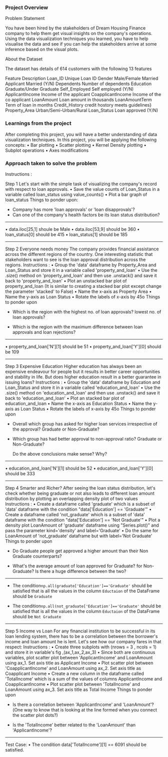 ### Project Overview

 Problem Statement

You have been hired by the stakeholders of Dream Housing Finance company to help them get visual insights on the company's operations. Using the data visualization techniques you learned, you have to help visualise the data and see if you can help the stakeholders arrive at some inference based on the visual plots.

About the Dataset
 
The dataset has details of 614 customers with the following 13 features

Feature	Description
Loan_ID	Unique Loan ID
Gender	Male/Female
Married	Applicant Married (Y/N)
Dependents	Number of dependents
Education	Graduate/Under Graduate
Self_Employed	Self employed (Y/N)
ApplicantIncome	Income of the applicant
CoapplicantIncome	Income of the co applicant
LoanAmount	Loan amount in thousands
LoanAmountTerm	Term of loan in months
Credit_History	credit hostory meets guidelines}
Property_Area	Urban/Semi-Urban/Rural
Loan_Status	Loan approved (Y/N)



### Learnings from the project

 After completing this project, you will have a better understanding of data visualization techniques. In this project, you will be applying the following concepts:
•	Bar plotting 
•	Scatter plotting 
•	Kernel Density plotting
•	Subplot operations
•	Axes modifications


### Approach taken to solve the problem

 Instructions :

Step 1
Let's start with the simple task of visualizing the company's record with respect to loan approvals.
•	Save the value counts of Loan_Status in a variable called loan_status using value_counts()
•	Plot a bar graph of loan_status
Things to ponder upon:
  - Company has more 'loan approvals' or 'loan disapprovals'?
  - Can one of the company's health factors be its loan status distribution?
________________________________________
•	data.iloc[25,1] shoule be Male
•	data.iloc[53,9] should be 360
•	loan_status[0] should be 415
•	loan_status[1] should be 185
________________________________________

Step 2
Everyone needs money
The company provides financial assistance across the different regions of the country. One interesting statistic that stakeholders want to see is the loan approval distribution across the regions.
Instructions :
•	Group the 'data' dataframe by Property_Area and Loan_Status and store it in a variable called 'property_and_loan'
•	Use the .size() method on 'property_and_loan' and then use .unstack() and save it back to 'property_and_loan' 
•	Plot an unstacked bar plot of property_and_loan (It is similar to creating a stacked bar plot except change the parameter 'stacked' to False)
•	Name the x-axis as Property Area 
•	Name the y-axis as Loan Status 
•	Rotate the labels of x-axis by 45o 
Things to ponder upon
- Which is the region with the highest no. of loan approvals? lowest no. of loan approvals?

- Which is the region with the maximum difference between loan approvals and loan rejections?
________________________________________
•	property_and_loan['N'][1] should be 51
•	property_and_loan['Y'][0] should be 109
________________________________________

Step 3
Expensive Education
Higher education has always been an expensive endeavour for people but it results in better career opportunities and stability in life. But does higher education result in a better guarantee in issuing loans? 
Instructions :
•	Group the 'data' dataframe by Education and Loan_Status and store it in a variable called 'education_and_loan'
•	Use the .size() method on 'education_and_loan' and then use .unstack() and save it back to 'education_and_loan' 
•	Plot an stacked bar plot of education_and_loan
•	Name the x-axis as Education Status 
•	Name the y-axis as Loan Status 
•	Rotate the labels of x-axis by 45o 
Things to ponder upon
- Overall which group has asked for higher loan services irrespective of the approval? Graduate or Non-Graduate?
- Which group has had better approval to non-approval ratio? Graduate or Non-Graduate?

  Do the above conclusions make sense? Why?
________________________________________
•	education_and_loan['N'][1] should be 52
•	education_and_loan['Y'][0] should be 333
________________________________________

Step 4
Smarter and Richer?
After seeing the loan status distribution, let's check whether being graduate or not also leads to different loan amount distribution by plotting an overlapping density plot of two values
Instructions :
•	Create a dataframe called 'graduate' which is a subset of 'data' dataframe with the condition "data['Education'] == 'Graduate'"
•	Create a dataframe called 'not_graduate' which is a subset of 'data' dataframe with the condition "data['Education'] == 'Not Graduate'"
•	Plot a density plot LoanAmount of 'graduate' dataframe using "Series.plot()" and pass the parameter kind='density' and label='Graduate'
•	Do the same for LoanAmount of 'not_graduate' dataframe but with label='Not Graduate'
Things to ponder upon
- Do Graduate people get approved a higher amount than their Non Graduate counterparts?

- What's the average amount of loan approved for Graduate? for Non-Graduate? Is there a huge difference between the two? 
________________________________________
* The condition`np.all(graduate['Education']=='Graduate'` should be satisfied that is all the values in the column `Eductaion` of the DataFrame should be `Graduate`

* The condition`np.all(not_graduate['Education']=='Graduate'` should be satisfied that is all the values in the column `Eductaion` of the DataFrame should be `Not Graduate`
________________________________________

Step 5
Income vs Loan
For any financial institution to be successful in its loan lending system, there has to be a correlation between the borrower's income and loan amount he is lent. Let's see how our company fares in that respect:
Instructions :
•	Create three subplots with (nrows = 3 , ncols = 1) and store it in variable's fig ,(ax_1,ax_2,ax_3)
•	Since both are continuous variables, plot scatter plot between 'ApplicantIncome' and LoanAmount using ax_1. Set axis title as Applicant Income
•	Plot scatter plot between 'CoapplicantIncome' and LoanAmount using ax_2. Set axis title as Coapplicant Income 
•	Create a new column in the dataframe called 'TotalIncome' which is a sum of the values of columns ApplicantIncome and CoapplicantIncome
•	Plot scatter plot between 'TotalIncome' and LoanAmount using ax_3. Set axis title as Total Income 
Things to ponder upon
- Is there a correlation between 'ApplicantIncome' and 'LoanAmount'?(One way to know that is looking at the line formed when you connect the scatter plot dots?)

- Is the 'TotalIncome' better related to the 'LoanAmount' than 'ApplicantIncome'?
________________________________________
Test Case:
•	The condition data['TotalIncome'][1] == 6091 should be satisfied.



